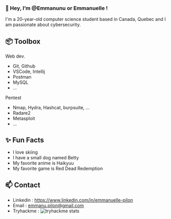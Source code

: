 ### 👋 Hey, I’m @Emmanunu or Emmanuelle !

  I'm a 20-year-old computer science student based in Canada, Quebec and I am passionate about cybersecurity.

## 📦 Toolbox
Web dev.
  - Git, Github
  - VSCode, Intellij
  - Postman
  - MySQL
  - ...

Pentest
  - Nmap, Hydra, Hashcat, burpsuite, ...
  - Radare2
  - Metasploit
  - ...
    
## ✨ Fun Facts 
  - I love skiing
  - I have a small dog named Betty
  - My favorite anime is Haikyuu
  - My favorite game is Red Dead Redemption

## 📫 Contact
  - Linkedin : https://www.linkedin.com/in/emmanuelle-pilon
  - Email : emmanu.pilon@gmail.com
  - Tryhackme : 
![tryhackme stats](https://raw.githubusercontent.com/EMM0/EMM0/master/assets/thm_propic.png)
<!---
Emmanunu/Emmanunu is a ✨ special ✨ repository because its `README.md` (this file) appears on your GitHub profile.
You can click the Preview link to take a look at your changes.
--->
